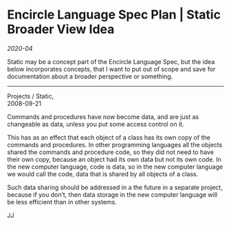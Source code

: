 Encircle Language Spec Plan | Static Broader View Idea
======================================================

*2020-04*

Static may be a concept part of the Encircle Language Spec, but the idea below incorporates concepts, that I want to put out of scope and save for documentation about a broader perspective or something.

-----

Projects / Static,  
2008-09-21

Commands and procedures have now become data, and are just as changeable as data, unless you put some access control on it.

This has as an effect that each object of a class has its own copy of the commands and procedures. In other programming languages all the objects shared the commands and procedure code, so they did not need to have their own copy, because an object had its own data but not its own code. In the new computer language, code is data, so in the new computer language we would call the code, data that is shared by all objects of a class.

Such data sharing should be addressed in a the future in a separate project, because if you don’t, then data storage in the new computer language will be less efficient than in other systems.

JJ